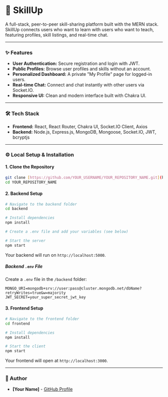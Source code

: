 # 🚀 SkillUp

A full-stack, peer-to-peer skill-sharing platform built with the MERN stack. SkillUp connects users who want to learn with users who want to teach, featuring profiles, skill listings, and real-time chat.

---

### ✨ Features

-   **User Authentication:** Secure registration and login with JWT.
-   **Public Profiles:** Browse user profiles and skills without an account.
-   **Personalized Dashboard:** A private "My Profile" page for logged-in users.
-   **Real-time Chat:** Connect and chat instantly with other users via Socket.IO.
-   **Responsive UI:** Clean and modern interface built with Chakra UI.

---

### 🛠️ Tech Stack

-   **Frontend:** React, React Router, Chakra UI, Socket.IO Client, Axios
-   **Backend:** Node.js, Express.js, MongoDB, Mongoose, Socket.IO, JWT, bcryptjs

---

### ⚙️ Local Setup & Installation

#### 1. Clone the Repository
```sh
git clone [https://github.com/YOUR_USERNAME/YOUR_REPOSITORY_NAME.git](https://github.com/YOUR_USERNAME/YOUR_REPOSITORY_NAME.git)
cd YOUR_REPOSITORY_NAME
```

#### 2. Backend Setup
```sh
# Navigate to the backend folder
cd backend

# Install dependencies
npm install

# Create a .env file and add your variables (see below)

# Start the server
npm start
```
Your backend will run on `http://localhost:5000`.

##### **Backend `.env` File**
Create a `.env` file in the `/backend` folder:
```
MONGO_URI=mongodb+srv://user:pass@cluster.mongodb.net/dbName?retryWrites=true&w=majority
JWT_SECRET=your_super_secret_jwt_key
```

#### 3. Frontend Setup
```sh
# Navigate to the frontend folder
cd frontend

# Install dependencies
npm install

# Start the client
npm start
```
Your frontend will open at `http://localhost:3000`.

---

### 👤 Author

-   **[Your Name]** - [GitHub Profile](https://github.com/YOUR_USERNAME)